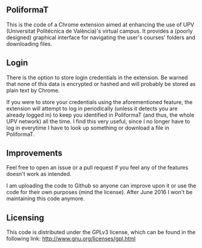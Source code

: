 
PoliformaT
----------

This is the code of a Chrome extension aimed at enhancing the use of
UPV (Universitat Politécnica de València)'s virtual campus. It
provides a (poorly designed) graphical interface for navigating the
user's courses' folders and downloading files.

Login
-----

There is the option to store login credentials in the extension. Be
warned that none of this data is encrypted or hashed and will probably
be stored as plain text by Chrome.

If you were to store your credentials using the aforementioned
feature, the extension will attempt to log in periodically (unless it
detects you are already logged in) to keep you identified in
PoliformaT (and thus, the whole UPV network) all the time. I find this
very useful, since I no longer have to log in everytime I have to look
up something or download a file in PoliformaT.

Improvements
------------

Feel free to open an issue or a pull request if you feel any of the
features doesn't work as intended.

I am uploading the code to Github so anyone can improve upon it or use
the code for their own purposes (mind the license). After June 2016 I
won't be maintaining this code anymore.

Licensing
---------

This code is distributed under the GPLv3 license, which can be found in the following link:
http://www.gnu.org/licenses/gpl.html
